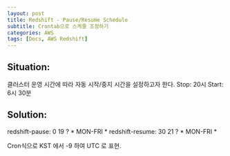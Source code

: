 ```yaml
---
layout: post
title: Redshift - Pause/Resume Schedule
subtitle: Crontab으로 스케줄 조정하기 
categories: AWS
tags: [Docs, AWS Redshift]
---
```


## Situation:
클러스터 운영 시간에 따라 자동 시작/중지 시간을 설정하고자 한다.
Stop: 20시
Start: 6시 30분

## Solution:
redshift-pause: 0 19 ? * MON-FRI *
redshift-resume: 30 21 ? * MON-FRI *

Cron식으로 KST 에서 -9 하여 UTC 로 표현.